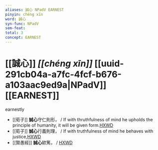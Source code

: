 ```yaml
---
aliases: 誠心 NPadV EARNEST
pinyin: chéng xīn
word: 誠心
syn-func: NPadV
sem-feat: 
total: 3
concept: EARNEST 
---
```

# [[誠心]] *[[chéng xīn]]*  [[uuid-291cb04a-a7fc-4fcf-b676-a103aac9ed9a|NPadV]] [[EARNEST]]
earnestly
 - [[荀子]] **誠心**守仁則形，
                     / If with thruthfulness of mind he upholds the principle of humanity, it will be given form.[HXWD](https://hxwd.org/textview.html?location=KR3a0002_tls_003-9a.6)
 - [[荀子]] **誠心**行義則理，
                     / If with truthfulness of mind he behaves with justice,[HXWD](https://hxwd.org/textview.html?location=KR3a0002_tls_003-9a.9)
 - [[賢愚經]] **誠心**欵篤， / [HXWD](https://hxwd.org/textview.html?location=KR6b0059_T_001-0352b.53)